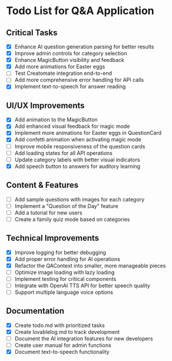 
# Todo List for Q&A Application

## Critical Tasks
- [x] Enhance AI question generation parsing for better results
- [x] Improve admin controls for category selection
- [x] Enhance MagicButton visibility and feedback
- [x] Add more animations for Easter eggs
- [ ] Test Creatomate integration end-to-end
- [ ] Add more comprehensive error handling for API calls
- [x] Implement text-to-speech for answer reading

## UI/UX Improvements
- [x] Add animation to the MagicButton
- [x] Add enhanced visual feedback for magic mode
- [x] Implement more animations for Easter eggs in QuestionCard
- [x] Add confetti animation when activating magic mode
- [ ] Improve mobile responsiveness of the question cards
- [ ] Add loading states for all API operations
- [ ] Update category labels with better visual indicators
- [x] Add speech button to answers for auditory learning

## Content & Features
- [ ] Add sample questions with images for each category
- [ ] Implement a "Question of the Day" feature
- [ ] Add a tutorial for new users
- [ ] Create a family quiz mode based on categories

## Technical Improvements
- [x] Improve logging for better debugging
- [x] Add proper error handling for AI operations
- [x] Refactor the QAContext into smaller, more manageable pieces
- [ ] Optimize image loading with lazy loading
- [ ] Implement testing for critical components
- [ ] Integrate with OpenAI TTS API for better speech quality
- [ ] Support multiple language voice options

## Documentation
- [x] Create todo.md with prioritized tasks
- [x] Create lovablelog.md to track development
- [ ] Document the AI integration features for new developers
- [ ] Create user manual for admin functions
- [x] Document text-to-speech functionality
